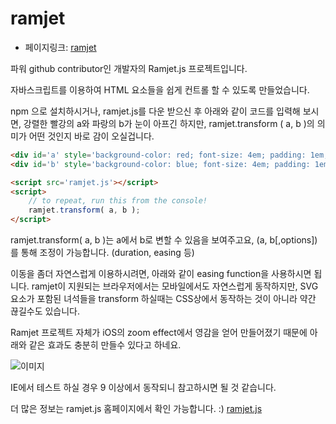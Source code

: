 # ramjet
- 페이지링크: [ramjet](https://github.com/Rich-Harris/ramjet)

파워 github contributor인 개발자의 Ramjet.js 프로젝트입니다.

자바스크립트를 이용하여 HTML 요소들을 쉽게 컨트롤 할 수 있도록 만들었습니다.

npm 으로 설치하시거나, ramjet.js를 다운 받으신 후 아래와 같이 코드를 입력해 보시면,
강렬한 빨강의 a와 파랑의 b가 눈이 아프긴 하지만, ramjet.transform ( a, b )의 의미가 어떤 것인지 바로 감이 오실겁니다.

```html
<div id='a' style='background-color: red; font-size: 4em; padding: 1em;'>a</div>
<div id='b' style='background-color: blue; font-size: 4em; padding: 1em;'>b</div>

<script src='ramjet.js'></script>
<script>
	// to repeat, run this from the console!
	ramjet.transform( a, b );
</script>
```

ramjet.transform( a, b )는 a에서 b로 변할 수 있음을 보여주고요, (a, b[,options])를 통해 조정이 가능합니다. (duration, easing 등)

이동을 좀더 자연스럽게 이용하시려면, 아래와 같이 easing function을 사용하시면 됩니다. ramjet이 지원되는 브라우저에서는 모바일에서도 자연스럽게 동작하지만,
SVG요소가 포함된 녀석들을 transform 하실때는 CSS상에서 동작하는 것이 아니라 약간 끊길수도 있습니다.

Ramjet 프로젝트 자체가 iOS의 zoom effect에서 영감을 얻어 만들어졌기 때문에 아래와 같은 효과도 충분히 만들수 있다고 하네요.

![이미지](https://cloud.githubusercontent.com/assets/1162160/7281378/4f949858-e8f7-11e4-8acf-9a1d90049a92.gif)

IE에서 테스트 하실 경우 9 이상에서 동작되니 참고하시면 될 것 같습니다.

더 많은 정보는 ramjet.js 홈페이지에서 확인 가능합니다. :)
[ramjet.js](http://www.rich-harris.co.uk/ramjet/ramjet.js)
